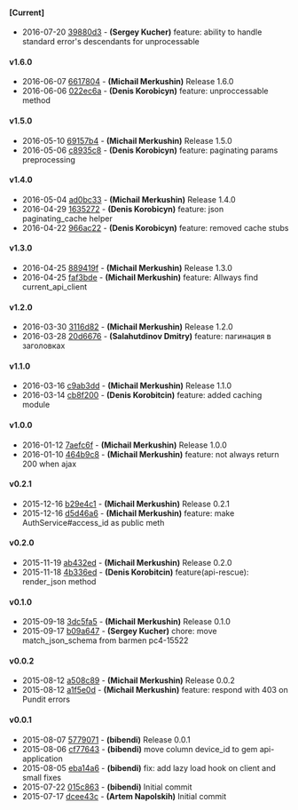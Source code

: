 
#### [Current]
 * 2016-07-20 [39880d3](../../commit/39880d3) - __(Sergey Kucher)__ feature: ability to handle standard error's descendants for unprocessable

#### v1.6.0
 * 2016-06-07 [6617804](../../commit/6617804) - __(Michail Merkushin)__ Release 1.6.0
 * 2016-06-06 [022ec6a](../../commit/022ec6a) - __(Denis Korobicyn)__ feature: unproccessable method

#### v1.5.0
 * 2016-05-10 [69157b4](../../commit/69157b4) - __(Michail Merkushin)__ Release 1.5.0
 * 2016-05-06 [c8935c8](../../commit/c8935c8) - __(Denis Korobicyn)__ feature: paginating params preprocessing

#### v1.4.0
 * 2016-05-04 [ad0bc33](../../commit/ad0bc33) - __(Michail Merkushin)__ Release 1.4.0
 * 2016-04-29 [1635272](../../commit/1635272) - __(Denis Korobicyn)__ feature: json paginating_cache helper
 * 2016-04-22 [966ac22](../../commit/966ac22) - __(Denis Korobicyn)__ feature: removed cache stubs

#### v1.3.0
 * 2016-04-25 [889419f](../../commit/889419f) - __(Michail Merkushin)__ Release 1.3.0
 * 2016-04-25 [faf3bde](../../commit/faf3bde) - __(Michail Merkushin)__ feature: Allways find current_api_client

#### v1.2.0
 * 2016-03-30 [3116d82](../../commit/3116d82) - __(Michail Merkushin)__ Release 1.2.0
 * 2016-03-28 [20d6676](../../commit/20d6676) - __(Salahutdinov Dmitry)__ feature: пагинация в заголовках

#### v1.1.0
 * 2016-03-16 [c9ab3dd](../../commit/c9ab3dd) - __(Michail Merkushin)__ Release 1.1.0
 * 2016-03-14 [cb8f200](../../commit/cb8f200) - __(Denis Korobitcin)__ feature: added caching module

#### v1.0.0
 * 2016-01-12 [7aefc6f](../../commit/7aefc6f) - __(Michail Merkushin)__ Release 1.0.0
 * 2016-01-10 [464b9c8](../../commit/464b9c8) - __(Michail Merkushin)__ feature: not always return 200 when ajax

#### v0.2.1
 * 2015-12-16 [b29e4c1](../../commit/b29e4c1) - __(Michail Merkushin)__ Release 0.2.1
 * 2015-12-16 [d5d46a6](../../commit/d5d46a6) - __(Michail Merkushin)__ feature: make AuthService#access_id as public meth

#### v0.2.0
 * 2015-11-19 [ab432ed](../../commit/ab432ed) - __(Michail Merkushin)__ Release 0.2.0
 * 2015-11-18 [4b336ed](../../commit/4b336ed) - __(Denis Korobitcin)__ feature(api-rescue): render_json method

#### v0.1.0
 * 2015-09-18 [3dc5fa5](../../commit/3dc5fa5) - __(Michail Merkushin)__ Release 0.1.0
 * 2015-09-17 [b09a647](../../commit/b09a647) - __(Sergey Kucher)__ chore: move match_json_schema from barmen pc4-15522

#### v0.0.2
 * 2015-08-12 [a508c89](../../commit/a508c89) - __(Michail Merkushin)__ Release 0.0.2
 * 2015-08-12 [a1f5e0d](../../commit/a1f5e0d) - __(Michail Merkushin)__ feature: respond with 403 on Pundit errors

#### v0.0.1
 * 2015-08-07 [5779071](../../commit/5779071) - __(bibendi)__ Release 0.0.1
 * 2015-08-06 [cf77643](../../commit/cf77643) - __(bibendi)__ move column device_id to gem api-application
 * 2015-08-05 [eba14a6](../../commit/eba14a6) - __(bibendi)__ fix: add lazy load hook on client and small fixes
 * 2015-07-22 [015c863](../../commit/015c863) - __(bibendi)__ Initial commit
 * 2015-07-17 [dcee43c](../../commit/dcee43c) - __(Artem Napolskih)__ Initial commit

